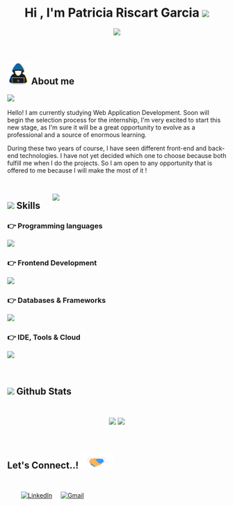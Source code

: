 <h1 align="center"><b>Hi , I'm Patricia Riscart Garcia </b><img src="https://media.giphy.com/media/hvRJCLFzcasrR4ia7z/giphy.gif" width="35"></h1>

<p align="center">
  <a href="https://github.com/fairyland0926"><img src="https://readme-typing-svg.herokuapp.com/?lines=Web%20Developer;Always%20learning%20new%20tech&font=Pacifico&center=true&width=650&height=120&color=58a6ff&vCenter=true&size=45%22"></a>
</p>

<br>

## <picture><img src = "https://github.com/0xAbdulKhalid/0xAbdulKhalid/raw/main/assets/mdImages/about_me.gif" width = 50px></picture> **About me**
<img src="https://img.shields.io/badge/Languages-Spanish and English-dodgerblue" />
<p>Hello! I am currently studying Web Application Development. 
Soon will begin the selection process for the internship, I'm very excited to start this new stage, as I'm sure it will be a great opportunity to evolve as a professional and a source of enormous learning.

During these two years of course, I have seen different front-end and back-end technologies. I have not yet decided which one to choose because both fulfill me when I do the projects. So I am open to any opportunity that is offered to me because I will make the most of it ! </p>

<br>

<picture> <img align="right" src="https://mir-s3-cdn-cf.behance.net/project_modules/disp/601014116770475.6068beff4640a.gif" width = 400px></picture>
 <p align="left">
   
## <img src="https://media2.giphy.com/media/QssGEmpkyEOhBCb7e1/giphy.gif?cid=ecf05e47a0n3gi1bfqntqmob8g9aid1oyj2wr3ds3mg700bl&rid=giphy.gif" width ="25"><b> Skills</b>

### 👉 Programming languages
<p>
  <a href="https://skillicons.dev">
    <img src="https://skillicons.dev/icons?i=bash,java,js,py" />
  </a>
</p>

### 👉 Frontend Development
<p>
  <a href="https://skillicons.dev">
    <img src="https://skillicons.dev/icons?i=html,css" />
  </a>
</p>

### 👉 Databases & Frameworks
<p>
  <a href="https://skillicons.dev">
    <img src="https://skillicons.dev/icons?i=sqlite,django,bootstrap" />
  </a>
</p>

### 👉 IDE, Tools & Cloud
<p>
  <a href="https://skillicons.dev">
    <img src="https://skillicons.dev/icons?i=eclipse,vscode,git,docker,figma,aws" />
  </a>
</p>

<br>

## <img src="https://media.giphy.com/media/iY8CRBdQXODJSCERIr/giphy.gif" width="35"><b> Github Stats </b>
<br>
<p align = "center">
  <img src = "https://github-readme-stats.vercel.app/api?username=PatriciaRisGar&show_icons=true&theme=tokyonight&include_all_commits=true&count_private=true&line_height=27">
  <img src = "https://github-readme-stats.vercel.app/api/top-langs/?username=PatriciaRisGar&hide=TeX,HTML&theme=tokyonight">
</p>

<br>

## <b> Let's Connect..!</b><img src="https://github.com/0xAbdulKhalid/0xAbdulKhalid/raw/main/assets/mdImages/handshake.gif" width ="80">
<br>

&nbsp; &nbsp; &nbsp; &nbsp; <a href="https://www.linkedin.com/in/patrisgar"><img width="105px" alt="LinkedIn" src="https://img.shields.io/badge/LinkedIn%20-%230077B5.svg?&style=flat&logo=linkedin&logoColor=white"/></a> &nbsp;&nbsp;&nbsp;
<a href="mailto:patriciarisgar@gmail.com"><img width="85px" alt="Gmail" src="https://img.shields.io/badge/Gmail-D14836?style=flat&logo=gmail&logoColor=white" /></a>

<br>
<br>
